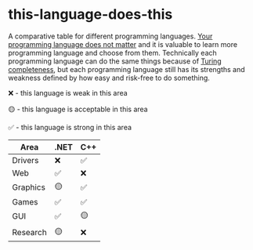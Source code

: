 # this-language-does-this
A comparative table for different programming languages. [Your programming language does not matter](https://itnext.io/your-programming-language-does-not-matter-63a7ca4a6094) and it is valuable to learn more programming language and choose from them. Technically each programming language can do the same things because of [Turing completeness](https://en.wikipedia.org/wiki/Turing_completeness), but each programming language still has its strengths and weakness defined by how easy and risk-free to do something.

❌ - this language is weak in this area

🟡 - this language is acceptable in this area

✅ - this language is strong in this area

| Area    | .NET | C++ |
|---------|------|-----|
| Drivers | ❌   | ✅  |
| Web     | ✅   | ❌  |
| Graphics| 🟡   | ✅  |
| Games   | ✅   | ✅  |
| GUI     | ✅   | 🟡  |
| Research| 🟡   | ❌  |
